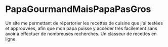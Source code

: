 # PapaGourmandMaisPapaPasGros
Un site me permettant de répertorier les recettes de cuisine que j'ai testées et approuvées, afin que mon papa puisse y accéder très facilement sans avoir à effectuer de nombreuses recherches. Un classeur de recettes en ligne.

